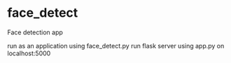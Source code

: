 # face_detect
Face detection app


run as an application using face_detect.py
run flask server using app.py on localhost:5000
